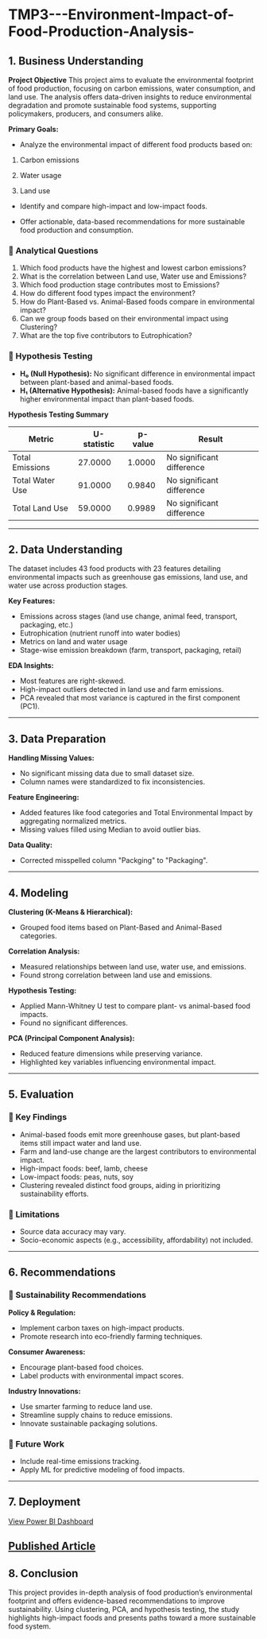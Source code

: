 # TMP3---Environment-Impact-of-Food-Production-Analysis-

## 1. Business Understanding

**Project Objective**
This project aims to evaluate the environmental footprint of food production, focusing on carbon emissions, water consumption, and land use. The analysis offers data-driven insights to reduce environmental degradation and promote sustainable food systems, supporting policymakers, producers, and consumers alike.

**Primary Goals:**

* Analyze the environmental impact of different food products based on:

1. Carbon emissions

2. Water usage

3. Land use

* Identify and compare high-impact and low-impact foods.

* Offer actionable, data-based recommendations for more sustainable food production and consumption.

### 📌 Analytical Questions
1. Which food products have the highest and lowest carbon emissions?
2. What is the correlation between Land use, Water use and Emissions?
3. Which food production stage contributes most to Emissions?
4. How do different food types impact the environment?
5. How do Plant-Based vs. Animal-Based foods compare in environmental impact?
6. Can we group foods based on their environmental impact using Clustering?
7. What are the top five contributors to Eutrophication?

### 📌 Hypothesis Testing
- **H₀ (Null Hypothesis):** No significant difference in environmental impact between plant-based and animal-based foods.
- **H₁ (Alternative Hypothesis):** Animal-based foods have a significantly higher environmental impact than plant-based foods.

**Hypothesis Testing Summary**

| Metric            | U-statistic | p-value | Result                    |
|-------------------|-------------|---------|---------------------------|
| Total Emissions   | 27.0000     | 1.0000  | No significant difference |
| Total Water Use   | 91.0000     | 0.9840  | No significant difference |
| Total Land Use    | 59.0000     | 0.9989  | No significant difference |

---

## 2. Data Understanding

The dataset includes 43 food products with 23 features detailing environmental impacts such as greenhouse gas emissions, land use, and water use across production stages.

**Key Features:**
- Emissions across stages (land use change, animal feed, transport, packaging, etc.)
- Eutrophication (nutrient runoff into water bodies)
- Metrics on land and water usage
- Stage-wise emission breakdown (farm, transport, packaging, retail)

**EDA Insights:**
- Most features are right-skewed.
- High-impact outliers detected in land use and farm emissions.
- PCA revealed that most variance is captured in the first component (PC1).

---

## 3. Data Preparation

**Handling Missing Values:**
- No significant missing data due to small dataset size.
- Column names were standardized to fix inconsistencies.

**Feature Engineering:**
- Added features like food categories and Total Environmental Impact by aggregating normalized metrics.
- Missing values filled using Median to avoid outlier bias.

**Data Quality:**
- Corrected misspelled column "Packging" to "Packaging".

---

## 4. Modeling

**Clustering (K-Means & Hierarchical):**
- Grouped food items based on Plant-Based and Animal-Based categories.

**Correlation Analysis:**
- Measured relationships between land use, water use, and emissions.
- Found strong correlation between land use and emissions.

**Hypothesis Testing:**
- Applied Mann-Whitney U test to compare plant- vs animal-based food impacts.
- Found no significant differences.

**PCA (Principal Component Analysis):**
- Reduced feature dimensions while preserving variance.
- Highlighted key variables influencing environmental impact.

---

## 5. Evaluation

### 📌 Key Findings
- Animal-based foods emit more greenhouse gases, but plant-based items still impact water and land use.
- Farm and land-use change are the largest contributors to environmental impact.
- High-impact foods: beef, lamb, cheese
- Low-impact foods: peas, nuts, soy
- Clustering revealed distinct food groups, aiding in prioritizing sustainability efforts.

### 📌 Limitations
- Source data accuracy may vary.
- Socio-economic aspects (e.g., accessibility, affordability) not included.

---

## 6. Recommendations

### 📌 Sustainability Recommendations

**Policy & Regulation:**
- Implement carbon taxes on high-impact products.
- Promote research into eco-friendly farming techniques.

**Consumer Awareness:**
- Encourage plant-based food choices.
- Label products with environmental impact scores.

**Industry Innovations:**
- Use smarter farming to reduce land use.
- Streamline supply chains to reduce emissions.
- Innovate sustainable packaging solutions.

### 📌 Future Work
- Include real-time emissions tracking.
- Apply ML for predictive modeling of food impacts.

---

## 7. Deployment
[View Power BI Dashboard](https://app.powerbi.com/links/nGU_G564I8?ctid=7bfb1286-b735-4395-8ea0-ed2c4861d742&pbi_source=linkShare)

[Published Article](https://medium.com/@akuaakonnor43/foodprint-insights-a-four-week-data-science-journey-c9ec5340ecc5)
---

## 8. Conclusion
This project provides in-depth analysis of food production’s environmental footprint and offers evidence-based recommendations to improve sustainability. Using clustering, PCA, and hypothesis testing, the study highlights high-impact foods and presents paths toward a more sustainable food system.
